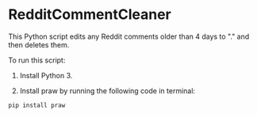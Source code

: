 # RedditCommentCleaner
This Python script edits any Reddit comments older than 4 days to "." and then deletes them. 

To run this script:

1. Install Python 3. 

2. Install praw by running the following code in terminal:

```
pip install praw
```
